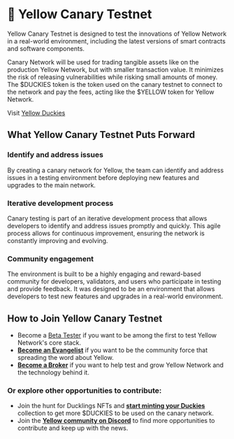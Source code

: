 # 🐤 Yellow Canary Testnet

Yellow Canary Testnet is designed to test the innovations of Yellow Network in a real-world environment, including the latest versions of smart contracts and software components.

Canary Network will be used for trading tangible assets like on the production Yellow Network, but with smaller transaction value. It minimizes the risk of releasing vulnerabilities while risking small amounts of money. The $DUCKIES token is the token used on the canary testnet to connect to the network and pay the fees, acting like the $YELLOW token for Yellow Network.

Visit [Yellow Duckies](https://www.yellow.org/duckies)

## What Yellow Canary Testnet Puts Forward <a href="#id-453b" id="id-453b"></a>

### **Identify and address issues** <a href="#id-3348" id="id-3348"></a>

By creating a canary network for Yellow, the team can identify and address issues in a testing environment before deploying new features and upgrades to the main network.

### **Iterative development process** <a href="#id-3eec" id="id-3eec"></a>

Canary testing is part of an iterative development process that allows developers to identify and address issues promptly and quickly. This agile process allows for continuous improvement, ensuring the network is constantly improving and evolving.

### **Community engagement** <a href="#id-577d" id="id-577d"></a>

The environment is built to be a highly engaging and reward-based community for developers, validators, and users who participate in testing and provide feedback. It was designed to be an environment that allows developers to test new features and upgrades in a real-world environment.

## How to Join Yellow Canary Testnet <a href="#id-89f5" id="id-89f5"></a>

* Become a [Beta Tester](https://forms.yellow.org/join_canary_testnet) if you want to be among the first to test Yellow Network's core stack.&#x20;
* [**Become an Evangelist**](https://forms.yellow.org/ambassador) if you want to be the community force that spreading the word about Yellow.
* [**Become a Broker**](https://forms.yellow.org/canary_brokers) if you want to help test and grow Yellow Network and the technology behind it.

### **Or explore other opportunities to contribute:** <a href="#afd7" id="afd7"></a>

* Join the hunt for Ducklings NFTs and [**start minting your Duckies**](https://www.yellow.org/canarynet/duckies) collection to get more $DUCKIES to be used on the canary network.
* Join the [**Yellow community on Discord**](https://discord.gg/yellownetwork) to find more opportunities to contribute and keep up with the news.
